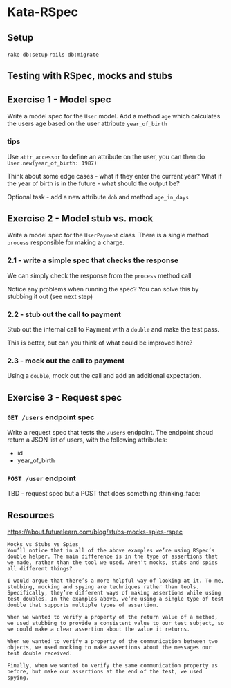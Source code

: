 # Kata-RSpec

## Setup

`rake db:setup`
`rails db:migrate`

## Testing with RSpec, mocks and stubs

## Exercise 1 - Model spec

Write a model spec for the `User` model. Add a method `age` which calculates the users age based on the user attribute `year_of_birth`

### tips

Use `attr_accessor` to define an attribute on the user, you can then do `User.new(year_of_birth: 1987)`

Think about some edge cases - what if they enter the current year? What if the year of birth is in the future - what should the output be?

Optional task - add a new attribute `dob` and method `age_in_days`

## Exercise 2 - Model stub vs. mock

Write a model spec for the `UserPayment` class. There is a single method `process` responsible for making a charge.

### 2.1 - write a simple spec that checks the response

We can simply check the response from the `process` method call

Notice any problems when running the spec? You can solve this by stubbing it out (see next step)

### 2.2 - stub out the call to payment

Stub out the internal call to Payment with a `double` and make the test pass.

This is better, but can you think of what could be improved here?

### 2.3 - mock out the call to payment

Using a `double`, mock out the call and add an additional expectation.

## Exercise 3 - Request spec

### `GET /users` endpoint spec

Write a request spec that tests the `/users` endpoint. The endpoint shoud return a JSON list of users, with the following attributes:
  - id
  - year_of_birth

### `POST /user` endpoint

TBD - request spec but a POST that does something :thinking_face:

## Resources

https://about.futurelearn.com/blog/stubs-mocks-spies-rspec

```
Mocks vs Stubs vs Spies
You’ll notice that in all of the above examples we’re using RSpec’s double helper. The main difference is in the type of assertions that we made, rather than the tool we used. Aren’t mocks, stubs and spies all different things?

I would argue that there’s a more helpful way of looking at it. To me, stubbing, mocking and spying are techniques rather than tools. Specifically, they’re different ways of making assertions while using test doubles. In the examples above, we’re using a single type of test double that supports multiple types of assertion.

When we wanted to verify a property of the return value of a method, we used stubbing to provide a consistent value to our test subject, so we could make a clear assertion about the value it returns.

When we wanted to verify a property of the communication between two objects, we used mocking to make assertions about the messages our test double received.

Finally, when we wanted to verify the same communication property as before, but make our assertions at the end of the test, we used spying.
```